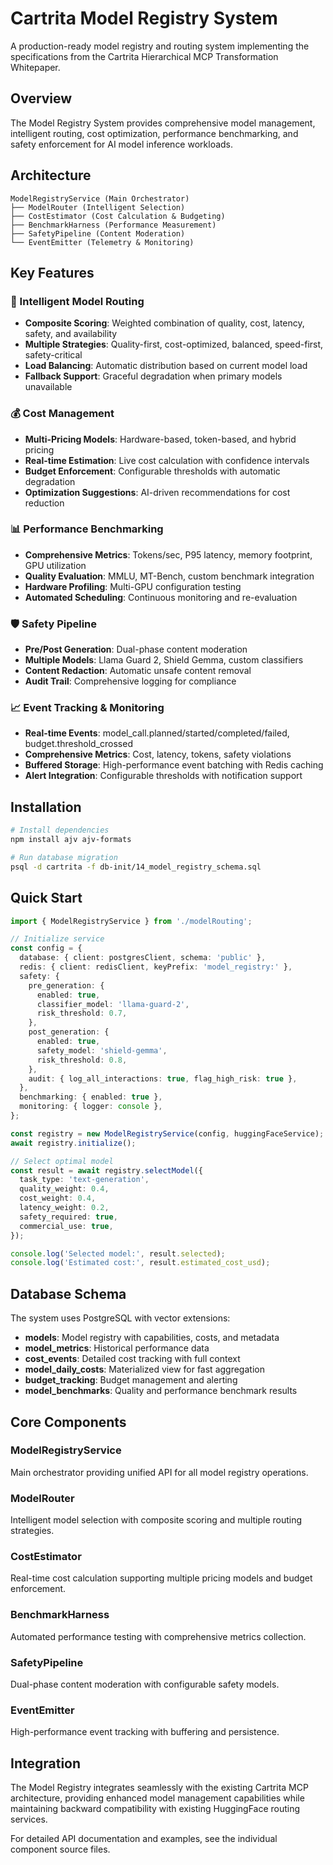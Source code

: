 # Cartrita Model Registry System

A production-ready model registry and routing system implementing the specifications from the Cartrita Hierarchical MCP Transformation Whitepaper.

## Overview

The Model Registry System provides comprehensive model management, intelligent routing, cost optimization, performance benchmarking, and safety enforcement for AI model inference workloads.

## Architecture

```
ModelRegistryService (Main Orchestrator)
├── ModelRouter (Intelligent Selection)
├── CostEstimator (Cost Calculation & Budgeting)
├── BenchmarkHarness (Performance Measurement)
├── SafetyPipeline (Content Moderation)
└── EventEmitter (Telemetry & Monitoring)
```

## Key Features

### 🎯 Intelligent Model Routing

- **Composite Scoring**: Weighted combination of quality, cost, latency, safety, and availability
- **Multiple Strategies**: Quality-first, cost-optimized, balanced, speed-first, safety-critical
- **Load Balancing**: Automatic distribution based on current model load
- **Fallback Support**: Graceful degradation when primary models unavailable

### 💰 Cost Management

- **Multi-Pricing Models**: Hardware-based, token-based, and hybrid pricing
- **Real-time Estimation**: Live cost calculation with confidence intervals
- **Budget Enforcement**: Configurable thresholds with automatic degradation
- **Optimization Suggestions**: AI-driven recommendations for cost reduction

### 📊 Performance Benchmarking

- **Comprehensive Metrics**: Tokens/sec, P95 latency, memory footprint, GPU utilization
- **Quality Evaluation**: MMLU, MT-Bench, custom benchmark integration
- **Hardware Profiling**: Multi-GPU configuration testing
- **Automated Scheduling**: Continuous monitoring and re-evaluation

### 🛡️ Safety Pipeline

- **Pre/Post Generation**: Dual-phase content moderation
- **Multiple Models**: Llama Guard 2, Shield Gemma, custom classifiers
- **Content Redaction**: Automatic unsafe content removal
- **Audit Trail**: Comprehensive logging for compliance

### 📈 Event Tracking & Monitoring

- **Real-time Events**: model_call.planned/started/completed/failed, budget.threshold_crossed
- **Comprehensive Metrics**: Cost, latency, tokens, safety violations
- **Buffered Storage**: High-performance event batching with Redis caching
- **Alert Integration**: Configurable thresholds with notification support

## Installation

```bash
# Install dependencies
npm install ajv ajv-formats

# Run database migration
psql -d cartrita -f db-init/14_model_registry_schema.sql
```

## Quick Start

```typescript
import { ModelRegistryService } from './modelRouting';

// Initialize service
const config = {
  database: { client: postgresClient, schema: 'public' },
  redis: { client: redisClient, keyPrefix: 'model_registry:' },
  safety: {
    pre_generation: {
      enabled: true,
      classifier_model: 'llama-guard-2',
      risk_threshold: 0.7,
    },
    post_generation: {
      enabled: true,
      safety_model: 'shield-gemma',
      risk_threshold: 0.8,
    },
    audit: { log_all_interactions: true, flag_high_risk: true },
  },
  benchmarking: { enabled: true },
  monitoring: { logger: console },
};

const registry = new ModelRegistryService(config, huggingFaceService);
await registry.initialize();

// Select optimal model
const result = await registry.selectModel({
  task_type: 'text-generation',
  quality_weight: 0.4,
  cost_weight: 0.4,
  latency_weight: 0.2,
  safety_required: true,
  commercial_use: true,
});

console.log('Selected model:', result.selected);
console.log('Estimated cost:', result.estimated_cost_usd);
```

## Database Schema

The system uses PostgreSQL with vector extensions:

- **models**: Model registry with capabilities, costs, and metadata
- **model_metrics**: Historical performance data
- **cost_events**: Detailed cost tracking with full context
- **model_daily_costs**: Materialized view for fast aggregation
- **budget_tracking**: Budget management and alerting
- **model_benchmarks**: Quality and performance benchmark results

## Core Components

### ModelRegistryService

Main orchestrator providing unified API for all model registry operations.

### ModelRouter

Intelligent model selection with composite scoring and multiple routing strategies.

### CostEstimator

Real-time cost calculation supporting multiple pricing models and budget enforcement.

### BenchmarkHarness

Automated performance testing with comprehensive metrics collection.

### SafetyPipeline

Dual-phase content moderation with configurable safety models.

### EventEmitter

High-performance event tracking with buffering and persistence.

## Integration

The Model Registry integrates seamlessly with the existing Cartrita MCP architecture, providing enhanced model management capabilities while maintaining backward compatibility with existing HuggingFace routing services.

For detailed API documentation and examples, see the individual component source files.
